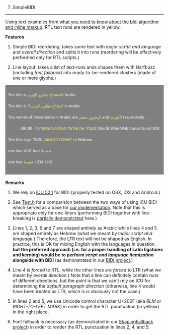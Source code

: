 7. SimpleBIDI
----

Using text examples from [what you need to know about the bidi algorithm and inline markup](http://people.w3.org/rishida/scripts/bidi). RTL text runs are rendered in yellow. 

**Features**

1. Simple BIDI reordering: takes some text with *major script and language* and *overall direction* and splits it into runs (reordering will be effectively performed only for RTL scripts.)

2. Line layout: takes a list of text-runs ands shapes them with Harfbuzz (including *font fallback*) into ready-to-be-rendered clusters (made of one or more glyphs.)

![Screenshot](screenshot.png)

**Remarks**

1. We rely on [ICU 52.1](http://www.icu-project.org/apiref/icu4c/ubidi_8h.html) for BIDI (properly tested on OSX, iOS and Android.)

2. See [Test.h](src/Test.h) for a comparision between the two ways of using ICU BIDI which served as a base for [our implementation](src/TextGroup.cpp). Note that this is appropriate only for one-liners (performing BIDI together with line-breaking is [partially demonstrated](http://www.icu-project.org/apiref/icu4c/ubidi_8h.html#details) here.)

3. Lines 1, 2, 3, 6 and 7 are shaped entirely as Arabic while lines 4 and 5 are shaped entirely as Hebrew (what we meant by *major script and language*.) Therefore, the LTR text will not be shaped as English. In practice, this is OK for mixing English with the languages in question, **but the preferred approach (i.e. for a proper handling of Latin ligatures and kerning) would be to perform *script and language itemization* alongside with BIDI** (as demonstrated in our [BIDI project](https://github.com/arielm/Unicode/blob/master/Projects/BIDI).)

4. Line 4 is *forced* to RTL, while the other lines are *forced* to LTR (what we meant by *overall direction*.) Note that a line can definitely contain *runs* of different directions, but the point is that we can't rely on ICU for determining the *default paragraph direction* (otherwise, line 4 would have been treated as LTR, which is is obviously not the case.)

5. In lines 2 and 5, we use Unicode control character U+200F (aka *RLM* or *RIGHT-TO-LEFT MARK*) in order to get the RTL punctuation (in yelllow) in the right place.

6. Font fallback is necessary (as demonstrated in our [ShapingFallback project](https://github.com/arielm/Unicode/tree/66e18d060096f0bec563af75ce360bcb5976c105/Projects/ShapingFallback)) in order to render the RTL punctuation in lines 2, 4, and 5.
